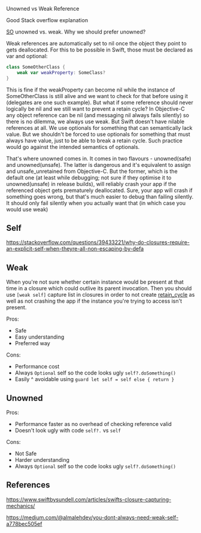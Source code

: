 Unowned vs Weak Reference




Good Stack overflow explanation

[SO](https://stackoverflow.com/questions/25377674/unowned-vs-weak-why-we-should-prefer-unowned)
unowned vs. weak. Why we should prefer unowned?


Weak references are automatically set to nil once the object they point to gets deallocated. For this to be possible in Swift, those must be declared as var and optional:
```swift
class SomeOtherClass {
    weak var weakProperty: SomeClass?
}
```

This is fine if the weakProperty can become nil while the instance of SomeOtherClass is still alive and we want to check for that before using it (delegates are one such example). But what if some reference should never logically be nil and we still want to prevent a retain cycle? In Objective-C any object reference can be nil (and messaging nil always fails silently) so there is no dilemma, we always use weak. But Swift doesn't have nilable references at all. We use optionals for something that can semantically lack value. But we shouldn't be forced to use optionals for something that must always have value, just to be able to break a retain cycle. Such practice would go against the intended semantics of optionals.

That's where unowned comes in. It comes in two flavours - unowned(safe) and unowned(unsafe). The latter is dangerous and it's equivalent to assign and unsafe_unretained from Objective-C. But the former, which is the default one (at least while debugging; not sure if they optimise it to unowned(unsafe) in release builds), will reliably crash your app if the referenced object gets prematurely deallocated. Sure, your app will crash if something goes wrong, but that's much easier to debug than failing silently. It should only fail silently when you actually want that (in which case you would use weak)

## Self 

https://stackoverflow.com/questions/39433221/why-do-closures-require-an-explicit-self-when-theyre-all-non-escaping-by-defa


## Weak

When you're not sure whether certain instance would be present at that time in a closure which could outlive its parent invocation. Then you should use `[weak self]` capture list in closures in order to not create [retain_cycle](retain_cycle.md) as well as not crashing the app if the instance you're trying to access isn't present.


Pros:
- Safe
- Easy understanding
- Preferred way

Cons:
- Performance cost
- Always `Optional` self so the code looks ugly `self?.doSomething()`
- Easily ^ avoidable using `guard let self = self else { return }`


## Unowned

Pros:
- Performance faster as no overhead of checking reference valid
- Doesn't look ugly with code `self?.` vs `self` 

Cons:
- Not Safe
- Harder understanding
- Always `Optional` self so the code looks ugly `self?.doSomething()`




## References

https://www.swiftbysundell.com/articles/swifts-closure-capturing-mechanics/

https://medium.com/@almalehdev/you-dont-always-need-weak-self-a778bec505ef
